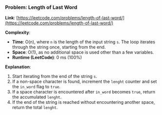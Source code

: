 ### Problem: Length of Last Word

**Link**: [https://leetcode.com/problems/length-of-last-word/](https://leetcode.com/problems/length-of-last-word/)

**Complexity**:

- **Time**: O(n), where `n` is the length of the input string `s`. The loop iterates through the string once, starting from the end.
- **Space**: O(1), as no additional space is used other than a few variables.
- **Runtime (LeetCode)**: 0 ms (100%)

**Explanation**:

1. Start iterating from the end of the string `s`.
2. If a non-space character is found, increment the `lenght` counter and set the `in_word` flag to `true`.
3. If a space character is encountered after `in_word` becomes `true`, return the accumulated `lenght`.
4. If the end of the string is reached without encountering another space, return the total `lenght`.
